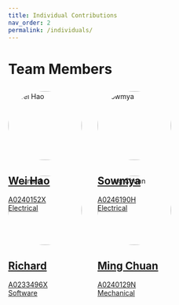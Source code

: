 ```yaml
---
title: Individual Contributions
nav_order: 2
permalink: /individuals/
---
```


<h1>Team Members</h1>

<div style="margin-top:2em ;display:flex; flex-wrap:wrap; gap:32px">
  <div style="width:150px">
    <a href="{{site.baseurl}}/wei-hao">
      <img src="{{site.baseurl}}/assets/images/profiles/weihao.jpg" alt="Wei Hao" style="width:100%; border-radius:50%">
      <h2>Wei Hao</h2>
      <p>A0240152X<br>Electrical</p>
    </a>
  </div>
  <div style="width:150px">
    <a href="{{site.baseurl}}/sowmya">
      <img src="{{site.baseurl}}/assets/images/profiles/sowmya.jpg" alt="Sowmya" style="width:100%; border-radius:50%">
      <h2>Sowmya</h2>
      <p>A0246190H<br>Electrical</p>
    </a>
  </div>
  <div style="width:150px">
    <a href="{{site.baseurl}}/richard">
      <img src="{{site.baseurl}}/assets/images/profiles/richard.jpg" alt="Richard" style="width:100%; border-radius:50%">
      <h2>Richard</h2>
      <p>A0233496X<br>Software</p>
    </a>
  </div>
  <div style="width:150px">
    <a href="{{site.baseurl}}/ming-chuan">
      <img src="{{site.baseurl}}/assets/images/profiles/mingchuan.jpg" alt="Ming Chuan" style="width:100%; border-radius:50%">
      <h2>Ming Chuan</h2>
      <p>A0240129N<br>Mechanical</p>
    </a>
  </div>
</div>
